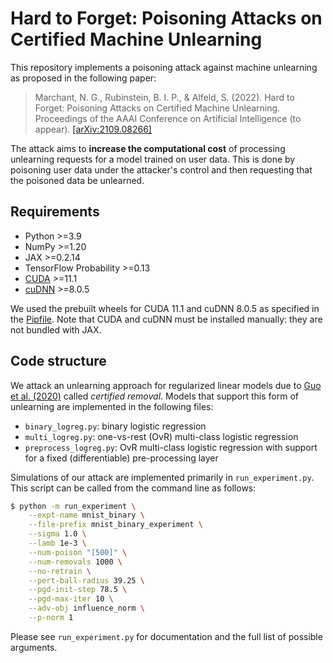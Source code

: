 # Hard to Forget: Poisoning Attacks on Certified Machine Unlearning

This repository implements a poisoning attack against machine unlearning as proposed in the following paper:

> Marchant, N. G., Rubinstein, B. I. P., & Alfeld, S. (2022). Hard to Forget: Poisoning Attacks on Certified Machine 
Unlearning. Proceedings of the AAAI Conference on Artificial Intelligence (to appear). [[arXiv:2109.08266]](https://arxiv.org/pdf/2109.08266.pdf)

The attack aims to **increase the computational cost** of processing unlearning requests for a model trained on 
user data. This is done by poisoning user data under the attacker's control and then requesting that the 
poisoned data be unlearned. 

## Requirements

* Python >=3.9
* NumPy >=1.20
* JAX >=0.2.14
* TensorFlow Probability >=0.13
* [CUDA](https://developer.nvidia.com/cuda-downloads) >=11.1
* [cuDNN](https://developer.nvidia.com/cudnn) >=8.0.5

We used the prebuilt wheels for CUDA 11.1 and cuDNN 8.0.5 as specified in the [Pipfile](Pipfile). 
Note that CUDA and cuDNN must be installed manually: they are not bundled with JAX.

## Code structure

We attack an unlearning approach for regularized linear models due to [Guo et al. (2020)](http://proceedings.mlr.press/v119/guo20c) 
called _certified removal_. Models that support this form of unlearning are implemented in the following files:

* `binary_logreg.py`: binary logistic regression
* `multi_logreg.py`: one-vs-rest (OvR) multi-class logistic regression
* `preprocess_logreg.py`: OvR multi-class logistic regression with support for a fixed (differentiable) pre-processing 
layer

Simulations of our attack are implemented primarily in `run_experiment.py`. 
This script can be called from the command line as follows:

```bash
$ python -m run_experiment \
    --expt-name mnist_binary \
    --file-prefix mnist_binary_experiment \
    --sigma 1.0 \
    --lamb 1e-3 \
    --num-poison "[500]" \
    --num-removals 1000 \
    --no-retrain \
    --pert-ball-radius 39.25 \
    --pgd-init-step 78.5 \
    --pgd-max-iter 10 \
    --adv-obj influence_norm \
    --p-norm 1
```

Please see `run_experiment.py` for documentation and the full list of possible arguments.

